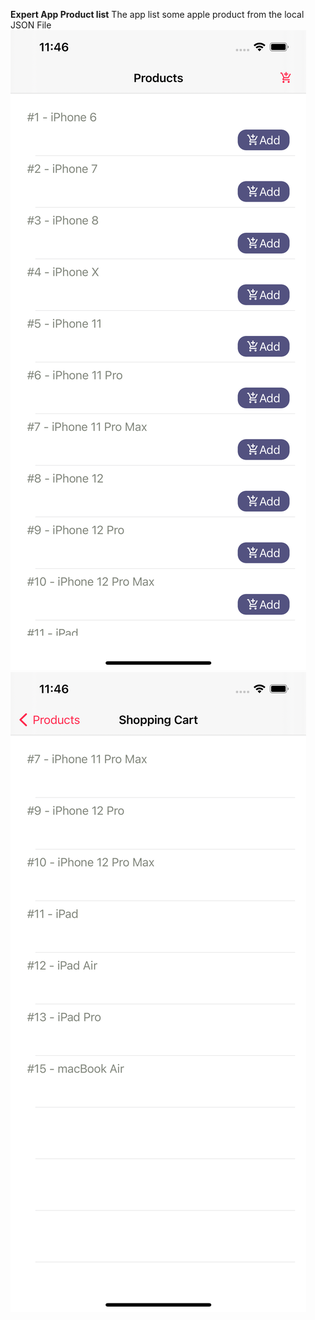 **Expert App Product list**
The app list some apple product from the local JSON File
![Alt Text](/screenshots/img1.png)
![Alt Text](/screenshots/img2.png)
